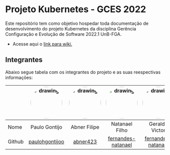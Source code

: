 # Projeto Kubernetes - GCES 2022
Este repositório tem como objetivo hospedar toda documentação de desenvolvimento do projeto Kubernetes da disciplina
Gerência Configuração e Evolução de Software 2022.1 UnB-FGA.

* Acesse aqui o [link para wiki.](https://gces-2022-1-kubernetes.github.io/wiki/)

## Integrantes
Abaixo segue tabela com os integrantes do projeto e as suas reespectivas informações:

|        | <img src="https://avatars.githubusercontent.com/u/44791309?v=4" alt="drawing" style="border-radius: 50%" width="100"/> | <img src="https://avatars.githubusercontent.com/u/54643342?v=4" alt="drawing" style="border-radius: 50%" width="100"/> | <img src="https://avatars.githubusercontent.com/u/56640659?v=4" alt="drawing" style="border-radius: 50%" width="100"/> | <img src="https://avatars.githubusercontent.com/u/32902812?v=4" alt="drawing" style="border-radius: 50%" width="100"/> | <img src="https://avatars.githubusercontent.com/u/56975965?v=4" alt="drawing" style="border-radius: 50%" width="100"/> | <img src="https://avatars.githubusercontent.com/u/52768341?v=4" alt="drawing" style="border-radius: 50%" width="100"/> | <img src="https://avatars.githubusercontent.com/u/56366957?v=4" alt="drawing" style="border-radius: 50%" width="100"/> | <img src="https://avatars.githubusercontent.com/u/48573662?v=4" alt="drawing" style="border-radius: 50%" width="100"/> |
|--------|:----------------------------------------------------------------------------------------------------------------------:|:----------------------------------------------------------------------------------------------------------------------:|:----------------------------------------------------------------------------------------------------------------------:|:----------------------------------------------------------------------------------------------------------------------:|:----------------------------------------------------------------------------------------------------------------------:|:----------------------------------------------------------------------------------------------------------------------:|:----------------------------------------------------------------------------------------------------------------------:|:----------------------------------------------------------------------------------------------------------------------:|
| Nome   |                                                     Paulo Gontijo                                                      |                                                      Abner Filipe                                                      |                                                     Natanael Filho                                                     |                                                     Geraldo Victor                                                     |                                                    Lorrany Oliveira                                                    |                                                      Danie Alves                                                       |                                                    Gustave Persijn                                                     |                                                    Gabriel Avelino                                                     |
| Github |                                  [paulohgontijoo](https://github.com/paulohgontijoo)                                   |                                        [abner423](https://github.com/abner423)                                         |                              [fernandes-natanael](https://github.com/fernandes-natanael)                               |                              [fernandes-natanael](https://github.com/fernandes-natanael)                               |                                 [lorranyoliveira](https://github.com/lorranyoliveira)                                  |                             [DanielViniciusAlves](https://github.com/DanielViniciusAlves)                              |                                        [gpersijn](https://github.com/gpersijn)                                         |                                  [gabrielavelino](https://github.com/gabrielavelino)                                   |

